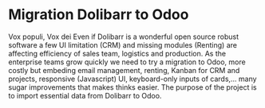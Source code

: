 # Migration Dolibarr to Odoo
Vox populi, Vox dei
Even if Dolibarr is a wonderful open source robust software a few UI limitation (CRM) and missing modules (Renting) are affecting efficiency of sales team, logistics and production.
As the enterprise teams grow quickly we need to try a migration to Odoo, more costly but embeding email management, renting, Kanban for CRM and projects, responsive (Javascript) UI, keyboard-only inputs of cards,… many sugar improvements that makes thinks easier.
The purpose of the project is to import essential data from Dolibarr to Odoo.
